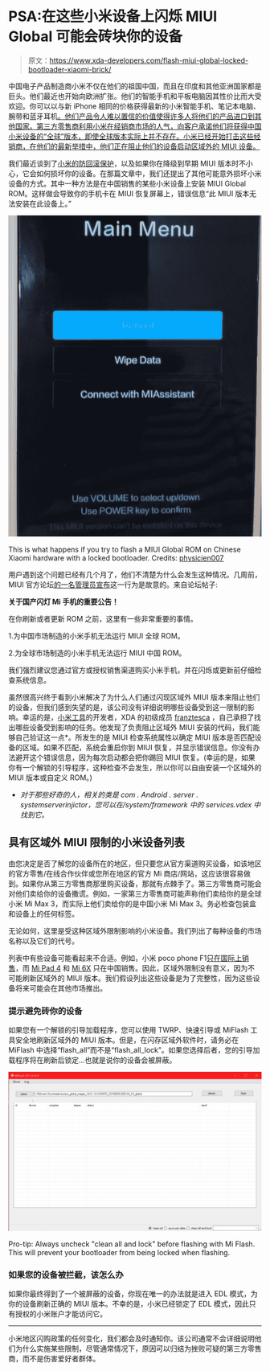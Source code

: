 # PSA:在这些小米设备上闪烁 MIUI Global 可能会砖块你的设备

> 原文：<https://www.xda-developers.com/flash-miui-global-locked-bootloader-xiaomi-brick/>

中国电子产品制造商小米不仅在他们的祖国中国，而且在印度和其他亚洲国家都是巨头。他们最近也开始向欧洲扩张。他们的智能手机和平板电脑因其性价比而大受欢迎。你可以以与新 iPhone 相同的价格获得最新的小米智能手机、笔记本电脑、腕带和蓝牙耳机[。他们产品令人难以置信的价值使得许多人将他们的产品进口到其他国家。第三方零售商利用小米在经销商市场的人气，向客户承诺他们将获得中国小米设备的“全球”版本，即使全球版本实际上并不存在。小米已经开始打击这些经销商，在他们的最新举措中，他们正在阻止他们的设备启动区域外的 MIUI 设备。](https://www.xda-developers.com/xiaomi-offer-smartphone-laptop-wearable-headset-same-price-iphone/)

我们最近谈到了[小米的防回滚保护](https://www.xda-developers.com/xiaomi-anti-rollback-protection-brick-phone/)，以及如果你在降级到早期 MIUI 版本时不小心，它会如何损坏你的设备。在那篇文章中，我们还提出了其他可能意外损坏小米设备的方式。其中一种方法是在中国销售的某些小米设备上安装 MIUI Global ROM。这样做会导致你的手机卡在 MIUI 恢复屏幕上，错误信息“此 MIUI 版本无法安装在此设备上。”

 <picture>![Xiaomi anti-rollback](img/2aae7fde2329287f2d9589ce2ed347dc.png)</picture> 

This is what happens if you try to flash a MIUI Global ROM on Chinese Xiaomi hardware with a locked bootloader. Credits: [physicien007](http://en.miui.com/thread-974069-1-1.html)

用户遇到这个问题已经有几个月了，他们不清楚为什么会发生这种情况。几周前，MIUI 官方论坛[的一名管理员宣布](http://en.miui.com/thread-3831680-1-1.html)这一行为是故意的。来自论坛帖子:

**关于国产闪灯 Mi 手机的重要公告！**

在你刷新或者更新 ROM 之前，这里有一些非常重要的事情。

1.为中国市场制造的小米手机无法运行 MIUI 全球 ROM。

2.为全球市场制造的小米手机无法运行 MIUI 中国 ROM。

我们强烈建议您通过官方或授权销售渠道购买小米手机，并在闪烁或更新前仔细检查系统信息。

虽然很高兴终于看到小米解决了为什么人们通过闪现区域外 MIUI 版本来阻止他们的设备，但我们感到失望的是，该公司没有详细说明哪些设备受到这一限制的影响。幸运的是，[小米工具](http://www.xiaomitool.com/adb)的开发者，XDA 的初级成员 [franztesca](https://forum.xda-developers.com/member.php?u=8229896) ，自己承担了找出哪些设备受到影响的任务。他发现了负责阻止区域外 MIUI 安装的代码，我们能够自己验证这一点*。所发生的是 MIUI 检查系统属性以确定 MIUI 版本是否匹配设备的区域。如果不匹配，系统会重启你到 MIUI 恢复，并显示错误信息。你没有办法避开这个错误信息，因为每次启动都会把你踢回 MIUI 恢复。(幸运的是，如果你有一个解锁的引导程序，这种检查不会发生，所以你可以自由安装一个区域外的 MIUI 版本或自定义 ROM。)

* *对于那些好奇的人，相关的类是 com . Android . server . systemserverinjictor，您可以在/system/framework 中的 services.vdex 中找到它。*

## 具有区域外 MIUI 限制的小米设备列表

由您决定是否了解您的设备所在的地区，但只要您从官方渠道购买设备，如该地区的官方零售/在线合作伙伴或您所在地区的官方 Mi 商店/网站，这应该很容易做到。如果你从第三方零售商那里购买设备，那就有点棘手了。第三方零售商可能会对他们卖给你的设备撒谎。例如，一家第三方零售商可能声称他们卖给你的是全球小米 Mi Max 3，而实际上他们卖给你的是中国小米 Mi Max 3。务必检查包装盒和设备上的任何标签。

无论如何，这里是受这种区域外限制影响的小米设备。我们列出了每种设备的市场名称以及它们的代号。

列表中有些设备可能看起来不合适。例如，小米 poco phone F1[只在国际上销售](https://www.xda-developers.com/xiaomi-poco-f1-specs-pricing-availability-india/)，而 [Mi Pad 4](https://www.xda-developers.com/xiaomi-mi-pad-4-official-specifications-features/) 和 [Mi 6X](https://www.xda-developers.com/xiaomi-mi-6x-china-dual-cameras-snapdragon-660/) 只在中国销售。因此，区域外限制没有意义，因为不可能刷新区域外的 MIUI 版本。我们假设列出这些设备是为了完整性，因为这些设备将来可能会在其他市场推出。

### 提示避免砖你的设备

如果您有一个解锁的引导加载程序，您可以使用 TWRP、快速引导或 MiFlash 工具安全地刷新区域外的 MIUI 版本。但是，在闪存区域外软件时，请务必在 MiFlash 中选择“flash_all”而不是“flash_all_lock”。如果您选择后者，您的引导加载程序将在刷新后锁定...也就是说你的设备会被屏蔽。

 <picture>![Xiaomi Anti-rollback protection](img/33abad2d63f9b4ef6517cd0d6b6d45ea.png)</picture> 

Pro-tip: Always uncheck "clean all and lock" before flashing with Mi Flash. This will prevent your bootloader from being locked when flashing.

### 如果您的设备被拦截，该怎么办

如果你最终得到了一个被屏蔽的设备，你现在唯一的办法就是进入 EDL 模式，为你的设备刷新正确的 MIUI 版本。不幸的是，小米已经锁定了 EDL 模式，因此只有授权的小米账户才能访问它。

* * *

小米地区闪购政策的任何变化，我们都会及时通知你。该公司通常不会详细说明他们为什么实施某些限制，尽管通常情况下，原因可以归结为挫败可疑的第三方零售商，而不是伤害爱好者群体。